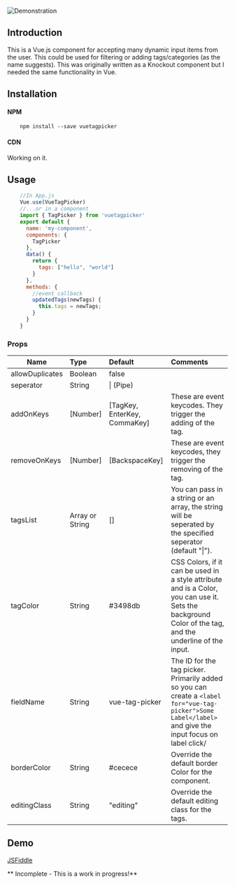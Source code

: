 ![Demonstration](https://raw.githubusercontent.com/Aidurber/VueTagPicker/master/docs/example.gif)


## Introduction
This is a Vue.js component for accepting many dynamic input items from the user. This could be used for filtering or adding tags/categories (as the name suggests). This was originally written as a Knockout component but I needed the same functionality in Vue. 

## Installation

#### NPM
```
    npm install --save vuetagpicker
```
#### CDN
Working on it. 

## Usage
```js
    //In App.js
    Vue.use(VueTagPicker)
    //...or in a component
    import { TagPicker } from 'vuetagpicker'
    export default {		
      name: 'my-component',		
      components: {		
        TagPicker		
      },		
      data() {		
        return {		
          tags: ["hello", "world"]
        }		
      },		
      methods: {		
    	//event callback
        updatedTags(newTags) {		
          this.tags = newTags;	
        }		
      }		
    }
```



### Props
| Name        | Type           | Default  | Comments    |
| ------------- |:-------------| :-----|:------|
| allowDuplicates      | Boolean | false |
| seperator      | String      |   \| (Pipe) |
| addOnKeys | [Number]      |   [TagKey, EnterKey, CommaKey] | These are event keycodes. They trigger the adding of the tag.
|removeOnKeys | [Number] | [BackspaceKey] | These are event keycodes, they trigger the removing of the tag. |
| tagsList      | Array or String | [] | You can pass in a string or an array, the string will be seperated by the specified seperator (default "\|"). 
| tagColor      | String | #3498db | CSS Colors, if it can be used in a style attribute and is a Color, you can use it. Sets the background Color of the tag, and the underline of the input. |
| fieldName      | String | vue-tag-picker |The ID for the tag picker. Primarily added so you can create a `<label for="vue-tag-picker">Some Label</label>` and give the input focus on label click/ |
| borderColor      | String | #cecece | Override the default border Color for the component. |
| editingClass      | String | "editing" | Override the default editing class for the tags. |


## Demo
[JSFiddle](https://jsfiddle.net/aidurber/1fzdq9dz/)

** Incomplete - This is a work in progress!**
